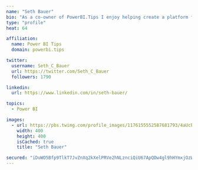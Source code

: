 ```yaml
---
name: "Seth Bauer"
bio: "As a co-owner of PowerBI.Tips I enjoy helping create a platform for new and advanced users alike to learn and expand their skills and get the most out of Power BI."
type: "profile"
heat: 64

affiliation:
  name: Power BI Tips
  domain: powerbi.tips

twitter:
  username: Seth_C_Bauer
  url: https://twitter.com/Seth_C_Bauer
  followers: 1790

linkedin:
  url: https://www.linkedin.com/in/seth-bauer/

topics:
  - Power BI

images:
  - url: https://pbs.twimg.com/profile_images/1176155552587681793/4aUcPKoe_400x400.jpg
    width: 400
    height: 400
    isCached: true
    title: "Seth Bauer"

secured: "iDuWO5Bfp9TlkT7JvZnXq2kXelPRVe2hNLznciQiU67ApQDw4gl9hHYmxjOzWN5qKnTW/e+f8a+lWUilnVHr1nrYuYtcGaDRVBrpUlOBx8odMYpRHm990WNTbL3ubzJwDW8BVsoa+F1wUKDryVA0wtLCp6ESjyELg4WURZ0v6VR2+tobO7Y7vLOHKsLv48hViwI5/KLiPNx8wCki4PAmCq4EaFAg2B9ot6GQXp18CTijpFRMndgrkg5QXHJJJDw8lOBoiaqIDG3minJMENG8pM6UHRtU9EcIOTVBf5/tPGXhumuV0k0AiBgzBVKgmBbz1tWPY6R+RXzz9Qg/gKuFn8jHMU5jdKRfO+sxll38FZdYeKKf1Hx06vXWO3LJ5jkVrgln6mOnEiXtF5QPIQ3GRQ==;NlLs0b+DzpMC/VdXMH2d2A=="
---
```


